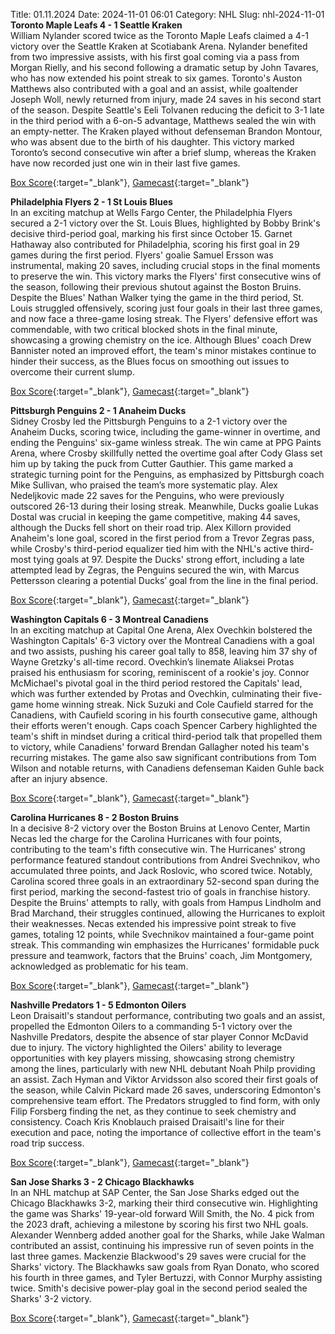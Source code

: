 Title: 01.11.2024
Date: 2024-11-01 06:01
Category: NHL 
Slug: nhl-2024-11-01 
**Toronto Maple Leafs 4 - 1 Seattle Kraken**  
William Nylander scored twice as the Toronto Maple Leafs claimed a 4-1 victory over the Seattle Kraken at Scotiabank Arena. Nylander benefited from two impressive assists, with his first goal coming via a pass from Morgan Rielly, and his second following a dramatic setup by John Tavares, who has now extended his point streak to six games. Toronto's Auston Matthews also contributed with a goal and an assist, while goaltender Joseph Woll, newly returned from injury, made 24 saves in his second start of the season. Despite Seattle's Eeli Tolvanen reducing the deficit to 3-1 late in the third period with a 6-on-5 advantage, Matthews sealed the win with an empty-netter. The Kraken played without defenseman Brandon Montour, who was absent due to the birth of his daughter. This victory marked Toronto’s second consecutive win after a brief slump, whereas the Kraken have now recorded just one win in their last five games. 

[Box Score](/gamecenter/sea-vs-tor/2024/10/31/2024020161){:target="_blank"}, [Gamecast](https://www.nhl.com/news/seattle-kraken-toronto-maple-leafs-game-recap-october-31){:target="_blank"}<br>

**Philadelphia Flyers 2 - 1 St Louis Blues**  
In an exciting matchup at Wells Fargo Center, the Philadelphia Flyers secured a 2-1 victory over the St. Louis Blues, highlighted by Bobby Brink's decisive third-period goal, marking his first since October 15. Garnet Hathaway also contributed for Philadelphia, scoring his first goal in 29 games during the first period. Flyers' goalie Samuel Ersson was instrumental, making 20 saves, including crucial stops in the final moments to preserve the win. This victory marks the Flyers' first consecutive wins of the season, following their previous shutout against the Boston Bruins. Despite the Blues' Nathan Walker tying the game in the third period, St. Louis struggled offensively, scoring just four goals in their last three games, and now face a three-game losing streak. The Flyers' defensive effort was commendable, with two critical blocked shots in the final minute, showcasing a growing chemistry on the ice. Although Blues' coach Drew Bannister noted an improved effort, the team's minor mistakes continue to hinder their success, as the Blues focus on smoothing out issues to overcome their current slump. 

[Box Score](/gamecenter/stl-vs-phi/2024/10/31/2024020162){:target="_blank"}, [Gamecast](https://www.nhl.com/news/st-louis-blues-philadelphia-flyers-game-recap-october-31){:target="_blank"}<br>

**Pittsburgh Penguins 2 - 1 Anaheim Ducks**  
Sidney Crosby led the Pittsburgh Penguins to a 2-1 victory over the Anaheim Ducks, scoring twice, including the game-winner in overtime, and ending the Penguins' six-game winless streak. The win came at PPG Paints Arena, where Crosby skillfully netted the overtime goal after Cody Glass set him up by taking the puck from Cutter Gauthier. This game marked a strategic turning point for the Penguins, as emphasized by Pittsburgh coach Mike Sullivan, who praised the team’s more systematic play. Alex Nedeljkovic made 22 saves for the Penguins, who were previously outscored 26-13 during their losing streak. Meanwhile, Ducks goalie Lukas Dostal was crucial in keeping the game competitive, making 44 saves, although the Ducks fell short on their road trip. Alex Killorn provided Anaheim's lone goal, scored in the first period from a Trevor Zegras pass, while Crosby's third-period equalizer tied him with the NHL's active third-most tying goals at 97. Despite the Ducks' strong effort, including a late attempted lead by Zegras, the Penguins secured the win, with Marcus Pettersson clearing a potential Ducks’ goal from the line in the final period. 

[Box Score](/gamecenter/ana-vs-pit/2024/10/31/2024020163){:target="_blank"}, [Gamecast](https://www.nhl.com/news/anaheim-ducks-pittsburgh-penguins-game-recap-october-31){:target="_blank"}<br>

**Washington Capitals 6 - 3 Montreal Canadiens**  
In an exciting matchup at Capital One Arena, Alex Ovechkin bolstered the Washington Capitals' 6-3 victory over the Montreal Canadiens with a goal and two assists, pushing his career goal tally to 858, leaving him 37 shy of Wayne Gretzky's all-time record. Ovechkin’s linemate Aliaksei Protas praised his enthusiasm for scoring, reminiscent of a rookie's joy. Connor McMichael's pivotal goal in the third period restored the Capitals' lead, which was further extended by Protas and Ovechkin, culminating their five-game home winning streak. Nick Suzuki and Cole Caufield starred for the Canadiens, with Caufield scoring in his fourth consecutive game, although their efforts weren't enough. Caps coach Spencer Carbery highlighted the team's shift in mindset during a critical third-period talk that propelled them to victory, while Canadiens' forward Brendan Gallagher noted his team's recurring mistakes. The game also saw significant contributions from Tom Wilson and notable returns, with Canadiens defenseman Kaiden Guhle back after an injury absence. 

[Box Score](/gamecenter/mtl-vs-wsh/2024/10/31/2024020164){:target="_blank"}, [Gamecast](https://www.nhl.com/news/montreal-canadiens-washington-capitals-game-recap-october-31){:target="_blank"}<br>

**Carolina Hurricanes 8 - 2 Boston Bruins**  
In a decisive 8-2 victory over the Boston Bruins at Lenovo Center, Martin Necas led the charge for the Carolina Hurricanes with four points, contributing to the team's fifth consecutive win. The Hurricanes' strong performance featured standout contributions from Andrei Svechnikov, who accumulated three points, and Jack Roslovic, who scored twice. Notably, Carolina scored three goals in an extraordinary 52-second span during the first period, marking the second-fastest trio of goals in franchise history. Despite the Bruins' attempts to rally, with goals from Hampus Lindholm and Brad Marchand, their struggles continued, allowing the Hurricanes to exploit their weaknesses. Necas extended his impressive point streak to five games, totaling 12 points, while Svechnikov maintained a four-game point streak. This commanding win emphasizes the Hurricanes' formidable puck pressure and teamwork, factors that the Bruins' coach, Jim Montgomery, acknowledged as problematic for his team. 

[Box Score](/gamecenter/bos-vs-car/2024/10/31/2024020165){:target="_blank"}, [Gamecast](https://www.nhl.com/news/boston-bruins-carolina-hurricanes-game-recap-october-31){:target="_blank"}<br>

**Nashville Predators 1 - 5 Edmonton Oilers**  
Leon Draisaitl's standout performance, contributing two goals and an assist, propelled the Edmonton Oilers to a commanding 5-1 victory over the Nashville Predators, despite the absence of star player Connor McDavid due to injury. The victory highlighted the Oilers' ability to leverage opportunities with key players missing, showcasing strong chemistry among the lines, particularly with new NHL debutant Noah Philp providing an assist. Zach Hyman and Viktor Arvidsson also scored their first goals of the season, while Calvin Pickard made 26 saves, underscoring Edmonton's comprehensive team effort. The Predators struggled to find form, with only Filip Forsberg finding the net, as they continue to seek chemistry and consistency. Coach Kris Knoblauch praised Draisaitl's line for their execution and pace, noting the importance of collective effort in the team's road trip success. 

[Box Score](/gamecenter/edm-vs-nsh/2024/10/31/2024020166){:target="_blank"}, [Gamecast](https://www.nhl.com/news/edmonton-oilers-nashville-predators-game-recap-october-31){:target="_blank"}<br>

**San Jose Sharks 3 - 2 Chicago Blackhawks**  
In an NHL matchup at SAP Center, the San Jose Sharks edged out the Chicago Blackhawks 3-2, marking their third consecutive win. Highlighting the game was Sharks' 19-year-old forward Will Smith, the No. 4 pick from the 2023 draft, achieving a milestone by scoring his first two NHL goals. Alexander Wennberg added another goal for the Sharks, while Jake Walman contributed an assist, continuing his impressive run of seven points in the last three games. Mackenzie Blackwood's 29 saves were crucial for the Sharks' victory. The Blackhawks saw goals from Ryan Donato, who scored his fourth in three games, and Tyler Bertuzzi, with Connor Murphy assisting twice. Smith's decisive power-play goal in the second period sealed the Sharks' 3-2 victory. 

[Box Score](/gamecenter/chi-vs-sjs/2024/10/31/2024020167){:target="_blank"}, [Gamecast](https://www.nhl.com/news/chicago-blackhawks-san-jose-sharks-game-recap-october-31){:target="_blank"}<br>

